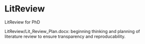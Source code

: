 # LitReview
LitReview for PhD

 LitReview/Lit_Review_Plan.docx: beginning thinking and planning of literature review to ensure transparency and reproducability.
